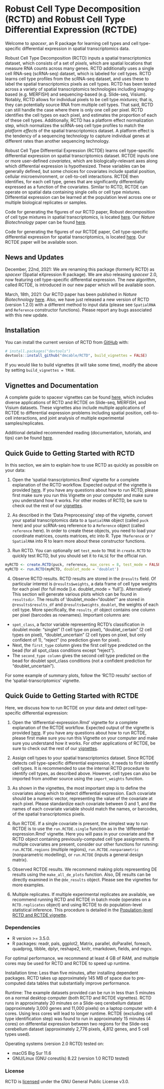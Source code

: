 
<!-- README.md is generated from README.Rmd. Please edit that file -->

# Robust Cell Type Decomposition (RCTD) and Robust Cell Type Differential Expression (RCTDE)

<!-- badges: start -->
<!-- badges: end -->

Welcome to *spacexr*, an R package for learning cell types and cell
type-specific differential expression in spatial transcriptomics data.

Robust Cell Type Decomposition (RCTD) inputs a spatial transcriptomics
dataset, which consists of a set of *pixels*, which are spatial
locations that measure RNA counts across many genes. RCTD additionally
uses a single cell RNA-seq (scRNA-seq) dataset, which is labeled for
cell types. RCTD learns cell type profiles from the scRNA-seq dataset,
and uses these to label the spatial transcriptomics pixels as cell
types. RCTD has been tested across a variety of spatial transcriptomics
technologies including imaging-based (e.g. MERFISH) and sequencing-based
(e.g. Slide-seq, Visium). Notably, RCTD allows for individual pixels to
be cell type *mixtures*; that is, they can potentially source RNA from
multiple cell types. That said, RCTD can still handle the case where
there is only one cell per pixel. RCTD identifies the cell types on each
pixel, and estimates the proportion of each of these cell types.
Additionally, RCTD has a platform effect normalization step, which
normalizes the scRNA-seq cell type profiles to match the *platform
effects* of the spatial transcriptomics dataset. A platform effect is
the tendency of a sequencing technology to capture individual genes at
different rates than another sequencing technology.

Robust Cell Type Differential Expression (RCTDE) learns cell
type-specific differential expression on spatial transcriptomics
dataset. RCTDE inputs one or more user-defined *covariates*, which are
biologically-relevant axes along which differential expression is
hypothesized. These variables can be generally defined, but some choices
for covariates include spatial position, cellular microenvironment, or
cell-to-cell interactions. RCTDE then identifies, for each cell type,
genes that are significantly differentially expressed as a function of
the covariates. Similar to RCTD, RCTDE can operate on spatial data
containing single cells or cell type mixtures. Differential expression
can be learned at the population level across one or multiple biological
replicates or samples.

Code for generating the figures of our RCTD paper, Robust decomposition
of cell type mixtures in spatial transcriptomics, is located
[here](https://github.com/dmcable/RCTD/tree/master/AnalysisPaper). Our
*Nature Biotechnology* paper can be found
[here](https://www.nature.com/articles/s41587-021-00830-w).

Code for generating the figures of our RCTDE paper, Cell type-specific
differential expression for spatial transcriptomics, is located
[here](https://github.com/dmcable/RCTD/tree/master/AnalysisRCTDE). Our
RCTDE paper will be available soon. <!--[here](BIORXIV LINK). -->

## News and Updates

December, 22nd, 2021: We are renaming this package (formerly RCTD) as
*spacexr* (Spatial eXpression R package). We are also releasing
*spacexr* 2.0, now featuring cell type-specific differential expression.
The new algorithm, called RCTDE, is introduced in our new paper which
will be available soon. <!--[here](BIORXIV LINK). -->

March, 18th, 2021: Our RCTD paper has been published in *Nature
Biotechnology*
[here](https://www.nature.com/articles/s41587-021-00830-w). Also, we
have just released a new version of RCTD (version 1.2.0) with a
different method to input data (please see `SpatialRNA` and `Reference`
constructor functions). Please report any bugs associated with this new
update.

## Installation

You can install the current version of RCTD from
[GitHub](https://github.com/dmcable/RCTD) with:

``` r
# install.packages("devtools")
devtools::install_github("dmcable/RCTD", build_vignettes = FALSE)
```

If you would like to build vignettes (it will take some time), modify
the above by setting `build_vignettes = TRUE`.

## Vignettes and Documentation

A complete guide to spacexr vignettes can be found
[here](https://github.com/dmcable/RCTD/tree/master/vignettes), which
includes diverse applications of RCTD and RCTDE on Slide-seq, MERFISH,
and Visium datasets. These vignettes also include multiple applications
of RCTDE to differential expression problems including spatial position,
cell-to-cell interactions, and joint analysis of multiple experimental
samples/replicates.

Additional detailed recommended reading (documentation, tutorials, and
tips) can be found
[here](https://github.com/dmcable/RCTD/tree/master/documentation).

## Quick Guide to Getting Started with RCTD

In this section, we aim to explain how to use RCTD as quickly as
possible on your data:

1.  Open the ‘spatial-transcriptomics.Rmd’ vignette for a complete
    explanation of the RCTD workflow. Expected output of the vignette is
    provided
    [here](https://raw.githack.com/dmcable/RCTD/master/vignettes/spatial-transcriptomics.html).
    If you have any questions about how to run RCTD, please first make
    sure you run this Vignette on your computer and make sure you
    understand how it works. For other modes of RCTD, be sure to check
    out the rest of our
    [vignettes](https://github.com/dmcable/RCTD/tree/master/vignettes).

2.  As described in the ‘Data Preprocessing’ step of the vignette,
    convert your spatial transcriptomics data to a `SpatialRNA` object
    (called `puck` here) and your scRNA-seq reference to a `Reference`
    object (called `reference` here). In order to create these objects,
    you need to load your coordinate matrices, counts matrices, etc
    into R. Type `?Reference` or `?SpatialRNA` into R to learn more
    about these constructor functions.

3.  Run RCTD. You can optionally set `test_mode` to `TRUE` in
    `create.RCTD` to quickly test RCTD, but you should set it to `FALSE`
    for the official run.

``` r
myRCTD <- create.RCTD(puck, reference, max_cores = 8, test_mode = FALSE) # here puck is the SpatialRNA object, and reference is the Reference object.
myRCTD <- run.RCTD(myRCTD, doublet_mode = 'doublet')
```

4.  Observe RCTD results. RCTD results are stored in the `@results`
    field. Of particular interest is `@results$weights`, a data frame of
    cell type weights for each pixel (for full mode \[i.e. doublet_mode
    = ‘full’\]). Alternatively This section will generate various plots
    which can be found in `resultsdir`. The results of
    ‘doublet_mode=“doublet”’ are stored in `@results$results_df` and
    `@results$weights_doublet`, the weights of each cell type. More
    specifically, the `results_df` object contains one column per pixel
    (barcodes as rownames). Important columns are:

-   `spot_class`, a factor variable representing RCTD’s classification
    in doublet mode: “singlet” (1 cell type on pixel), “doublet_certain”
    (2 cell types on pixel), “doublet_uncertain” (2 cell types on pixel,
    but only confident of 1), “reject” (no prediction given for pixel).
-   Next, the `first_type` column gives the first cell type predicted on
    the bead (for all spot_class conditions except “reject”).
-   The `second_type column` gives the second cell type predicted on the
    bead for doublet spot_class conditions (not a confident prediction
    for “doublet_uncertain”).

For some example of summary plots, follow the ‘RCTD results’ section of
the ‘spatial-transcriptomics’ vignette.

## Quick Guide to Getting Started with RCTDE

Here, we discuss how to run RCTDE on your data and detect cell
type-specific differential expression:

1.  Open the ‘differential-expression.Rmd’ vignette for a complete
    explanation of the RCTDE workflow. Expected output of the vignette
    is provided
    [here](https://raw.githack.com/dmcable/RCTD/master/vignettes/differential-expression.html).
    If you have any questions about how to run RCTDE, please first make
    sure you run this Vignette on your computer and make sure you
    understand how it works. For other applications of RCTDE, be sure to
    check out the rest of our
    [vignettes](https://github.com/dmcable/RCTD/tree/master/vignettes).

2.  Assign cell types to your spatial transcriptomics dataset. Since
    RCTDE detects cell type-specific differential expression, it needs
    to first identify cell types. It is recommended to use the internal
    RCTD procedure to identify cell types, as described above. However,
    cell types can also be imported from another source using the
    `import_weights` function.

3.  As shown in the vignettes, the most important step is to define the
    covariates along which to detect differential expression. Each
    covariate should be a numeric vector, representing the value of the
    covariate at each pixel. Please standardize each covariate between 0
    and 1, and the names of each covariate variable should match the
    names, or barcodes, of the spatial transcriptomics pixels.

4.  Run RCTDE. If a single covariate is present, the simplest way to run
    RCTDE is to use the `run.RCTDE.single` function as in the
    ‘differential-expression.Rmd’ vignette. Here you will pass in your
    covariate and the RCTD object containing previously-computed cell
    type assignments. If multiple covariates are present, consider our
    other functions for running: `run.RCTDE.regions` (multiple regions),
    `run.RCTDE.nonparametric` (nonparametric modelling), or `run.RCTDE`
    (inputs a general design matrix).

5.  Observed RCTDE results. We recommend making plots representing DE
    results using the `make_all_de_plots` function. Also, DE results can
    be directly examined in the `@de_results` object. Please see the
    vignettes for more examples.

6.  Multiple replicates. If multiple experimental replicates are
    available, we recommend running RCTD and RCTDE in batch mode
    (operates on a `RCTD.replicates` object) and using RCTDE to do
    population-level statistical inference. This procedure is detailed
    in the [Population-level RCTD and RCTDE
    vignette](https://raw.githack.com/dmcable/RCTD/master/vignettes/replicates.html).

### Dependencies

-   R version >= 3.5.0.
-   R packages: readr, pals, ggplot2, Matrix, parallel, doParallel,
    foreach, quadprog, tibble, dplyr, reshape2, knitr, rmarkdown,
    fields, and mgcv.

For optimal performance, we recommend at least 4 GB of RAM, and multiple
cores may be used for RCTD and RCTDE to speed up runtime.

Installation time: Less than five minutes, after installing dependent
packages. RCTD takes up approximately 145 MB of space due to
pre-computed data tables that substantially improve performance.

Runtime: The example datasets provided can be run in less than 5 minutes
on a normal desktop computer (both RCTD and RCTDE vignettes). RCTD runs
in approximately 20 minutes on a Slide-seq cerebellum dataset
(approximately 3,000 genes and 11,000 pixels) on a laptop computer with
4 cores. Using less cores will lead to longer runtime. RCTDE (excluding
cell type identification step) was found to run in approximately 15
minutes (4 cores) on differential expression between two regions for the
Slide-seq cerebellum dataset (approximately 2,776 pixels, 4,812 genes,
and 5 cell types used).

Operating systems (version 2.0 RCTD) tested on:

-   macOS Big Sur 11.6
-   GNU/Linux (GNU coreutils) 8.22 (version 1.0 RCTD tested)

### License

RCTD is [licensed](https://github.com/dmcable/RCTD/blob/master/LICENSE)
under the GNU General Public License v3.0.
